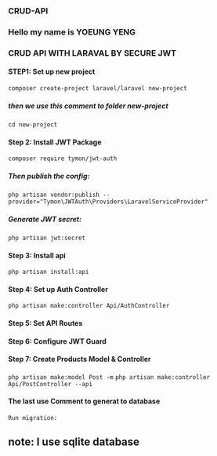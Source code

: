 ### CRUD-API
### Hello my name is YOEUNG YENG
### CRUD API WITH LARAVAL BY SECURE JWT
#### STEP1: Set up new project
  ```composer create-project laravel/laravel new-project```
  ##### then we use this comment to folder new-project
  ```cd new-project```
#### Step 2: Install JWT Package
  ```composer require tymon/jwt-auth```
  ##### Then publish the config:
  ```php artisan vendor:publish --provider="Tymon\JWTAuth\Providers\LaravelServiceProvider"```
  ##### Generate JWT secret:
  ```php artisan jwt:secret```
#### Step 3: Install api
  ```php artisan install:api```
####  Step 4: Set up Auth Controller
  ```php artisan make:controller Api/AuthController```
#### Step 5: Set API Routes
#### Step 6: Configure JWT Guard
#### Step 7: Create Products Model & Controller
```php artisan make:model Post -m```
```php artisan make:controller Api/PostController --api```
#### The last use Comment to generat to database
```Run migration:```
## note: I use sqlite database
